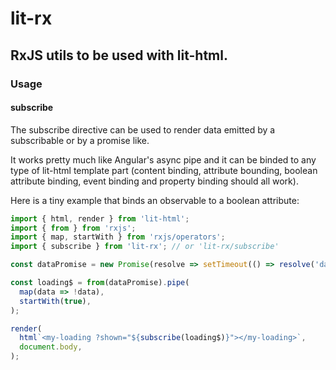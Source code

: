 # lit-rx
## RxJS utils to be used with lit-html.
### Usage
#### subscribe
The subscribe directive can be used to render data emitted by a subscribable or 
by a promise like.

It works pretty much like Angular's async pipe and it can be binded to any type 
of lit-html template part (content binding, attribute bounding, boolean 
attribute binding, event binding and property binding should all work).

Here is a tiny example that binds an observable to a boolean attribute:
```js
import { html, render } from 'lit-html';
import { from } from 'rxjs';
import { map, startWith } from 'rxjs/operators';
import { subscribe } from 'lit-rx'; // or 'lit-rx/subscribe'

const dataPromise = new Promise(resolve => setTimeout(() => resolve('data'), 3000));

const loading$ = from(dataPromise).pipe(
  map(data => !data),
  startWith(true),
);

render(
  html`<my-loading ?shown="${subscribe(loading$)}"></my-loading>`,
  document.body,
);
```
